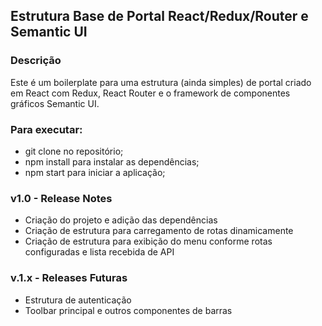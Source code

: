 ## Estrutura Base de Portal React/Redux/Router e Semantic UI

### Descrição
Este é um boilerplate para uma estrutura (ainda simples) de portal criado em React com Redux, React Router e o framework de componentes gráficos Semantic UI.

### Para executar:
* git clone no repositório;
* npm install para instalar as dependências;
* npm start para iniciar a aplicação;

### v1.0 - Release Notes
* Criação do projeto e adição das dependências
* Criação de estrutura para carregamento de rotas dinamicamente
* Criação de estrutura para exibição do menu conforme rotas configuradas e lista recebida de API

### v.1.x - Releases Futuras
* Estrutura de autenticação
* Toolbar principal e outros componentes de barras

